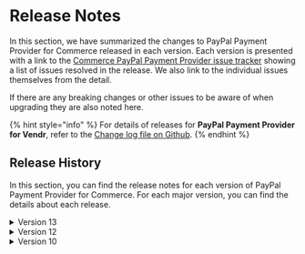 # Release Notes

In this section, we have summarized the changes to PayPal Payment Provider for Commerce released in each version. Each version is presented with a link to the [Commerce PayPal Payment Provider issue tracker](https://github.com/umbraco/Umbraco.Commerce.PaymentProviders.PayPal/issues) showing a list of issues resolved in the release.  We also link to the individual issues themselves from the detail.

If there are any breaking changes or other issues to be aware of when upgrading they are also noted here.

{% hint style="info" %}
For details of releases for **PayPal Payment Provider for Vendr**, refer to the [Change log file on Github](../../changelog-archive/paypal.md).
{% endhint %}

## Release History

In this section, you can find the release notes for each version of PayPal Payment Provider for Commerce. For each major version, you can find the details about each release.

<details>

<summary>Version 13</summary>

#### [13.0.1](https://github.com/umbraco/Umbraco.Commerce.PaymentProviders.PayPal/issues?q=is%3Aissue+is%3Aclosed+label%3Arelease%2F13.0.1) (December 20th 2023)

* Fixed regression due to Flurl now using System.Text.Json by defualt and so serialization wasn't working correctly. Forced use of Newtonsoft serializer untill wil can fully test using System.Text.Json

#### 13.0.0 (December 13th 2023)

* Upgraded Umbraco & Umbraco Commerce dependencey to v13
* Upgraded all 3rd party nuget dependencies

</details>

<details>

<summary>Version 12</summary>

#### 12.0.0 (July 5th 2023)

* [Initial product launch](https://umbraco.com/blog/umbraco-commerce-release/).
  
</details>

<details>

<summary>Version 10</summary>

#### 10.0.0 (July 5th 2023)

* [Initial product launch](https://umbraco.com/blog/umbraco-commerce-release/).
  
</details>
